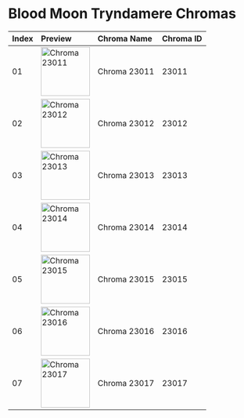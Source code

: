 # Blood Moon Tryndamere Chromas

| Index | Preview | Chroma Name | Chroma ID |
|:---|:---|:---|:---|
| 01 | <img src='https://raw.communitydragon.org/latest/plugins/rcp-be-lol-game-data/global/default/v1/champion-chroma-images/23/23011.png' alt='Chroma 23011' width='100'> | Chroma 23011 | 23011 |
| 02 | <img src='https://raw.communitydragon.org/latest/plugins/rcp-be-lol-game-data/global/default/v1/champion-chroma-images/23/23012.png' alt='Chroma 23012' width='100'> | Chroma 23012 | 23012 |
| 03 | <img src='https://raw.communitydragon.org/latest/plugins/rcp-be-lol-game-data/global/default/v1/champion-chroma-images/23/23013.png' alt='Chroma 23013' width='100'> | Chroma 23013 | 23013 |
| 04 | <img src='https://raw.communitydragon.org/latest/plugins/rcp-be-lol-game-data/global/default/v1/champion-chroma-images/23/23014.png' alt='Chroma 23014' width='100'> | Chroma 23014 | 23014 |
| 05 | <img src='https://raw.communitydragon.org/latest/plugins/rcp-be-lol-game-data/global/default/v1/champion-chroma-images/23/23015.png' alt='Chroma 23015' width='100'> | Chroma 23015 | 23015 |
| 06 | <img src='https://raw.communitydragon.org/latest/plugins/rcp-be-lol-game-data/global/default/v1/champion-chroma-images/23/23016.png' alt='Chroma 23016' width='100'> | Chroma 23016 | 23016 |
| 07 | <img src='https://raw.communitydragon.org/latest/plugins/rcp-be-lol-game-data/global/default/v1/champion-chroma-images/23/23017.png' alt='Chroma 23017' width='100'> | Chroma 23017 | 23017 |
